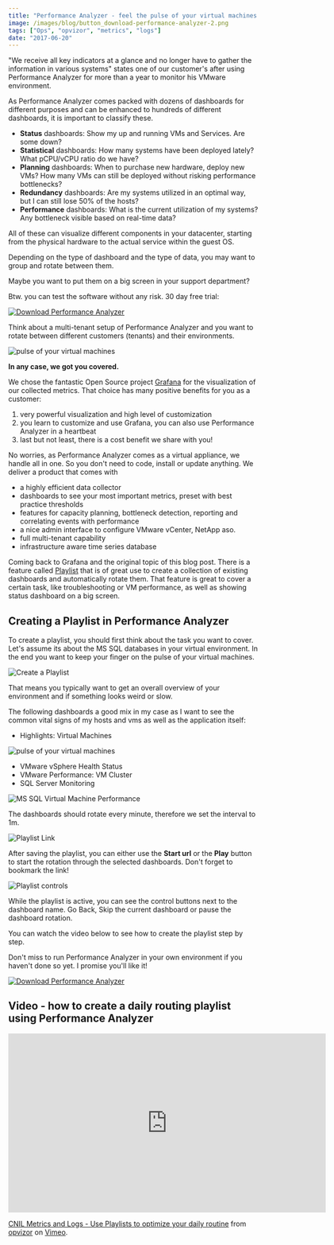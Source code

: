 ```yaml
---
title: "Performance Analyzer - feel the pulse of your virtual machines using playlists"
image: /images/blog/button_download-performance-analyzer-2.png
tags: ["Ops", "opvizor", "metrics", "logs"]
date: "2017-06-20"
---
```


"We receive all key indicators at a glance and no longer have to gather the information in various systems" states one of our customer's after using Performance Analyzer for more than a year to monitor his VMware environment.

As Performance Analyzer comes packed with dozens of dashboards for different purposes and can be enhanced to hundreds of different dashboards, it is important to classify these.

- **Status** dashboards: Show my up and running VMs and Services. Are some down?
- **Statistical** dashboards: How many systems have been deployed lately? What pCPU/vCPU ratio do we have?
- **Planning** dashboards: When to purchase new hardware, deploy new VMs? How many VMs can still be deployed without risking performance bottlenecks?
- **Redundancy** dashboards: Are my systems utilized in an optimal way, but I can still lose 50% of the hosts?
- **Performance** dashboards: What is the current utilization of my systems? Any bottleneck visible based on real-time data?

All of these can visualize different components in your datacenter, starting from the physical hardware to the actual service within the guest OS.

Depending on the type of dashboard and the type of data, you may want to group and rotate between them. 

Maybe you want to put them on a big screen in your support department?

Btw. you can test the software without any risk. 30 day free trial:

[![Download Performance Analyzer](/images/blog/button_download-performance-analyzer-2.png)](http://try.opvizor.com/perfanalyzer)

Think about a multi-tenant setup of Performance Analyzer and you want to rotate between different customers (tenants) and their environments.

![pulse of your virtual machines](/images/blog/heartbeat-163709_1280.jpg)

**In any case, we got you covered.**

We chose the fantastic Open Source project [Grafana](http://www.grafana.org) for the visualization of our collected metrics. That choice has many positive benefits for you as a customer:

1. very powerful visualization and high level of customization
2. you learn to customize and use Grafana, you can also use Performance Analyzer in a heartbeat
3. last but not least, there is a cost benefit we share with you!

No worries, as Performance Analyzer comes as a virtual appliance, we handle all in one. So you don't need to code, install or update anything. We deliver a product that comes with

- a highly efficient data collector
- dashboards to see your most important metrics, preset with best practice thresholds
- features for capacity planning, bottleneck detection, reporting and correlating events with performance
- a nice admin interface to configure VMware vCenter, NetApp aso.
- full multi-tenant capability
- infrastructure aware time series database

Coming back to Grafana and the original topic of this blog post. There is a feature called [Playlist](http://docs.grafana.org/reference/playlist/) that is of great use to create a collection of existing dashboards and automatically rotate them. That feature is great to cover a certain task, like troubleshooting or VM performance, as well as showing status dashboard on a big screen.

## Creating a Playlist in Performance Analyzer

To create a playlist, you should first think about the task you want to cover. Let's assume its about the MS SQL databases in your virtual environment. In the end you want to keep your finger on the pulse of your virtual machines.

![Create a Playlist](/images/blog/playlist.png)

That means you typically want to get an overall overview of your environment and if something looks weird or slow.

The following dashboards a good mix in my case as I want to see the common vital signs of my hosts and vms as well as the application itself:

- Highlights: Virtual Machines

![pulse of your virtual machines](/images/blog/nevermissaheartbeat.png)

- VMware vSphere Health Status
- VMware Performance: VM Cluster
- SQL Server Monitoring

![MS SQL Virtual Machine Performance](/images/blog/playlist2.png)

The dashboards should rotate every minute, therefore we set the interval to 1m.

![Playlist Link](/images/blog/playlist3-1.png)

After saving the playlist, you can either use the **Start url** or the **Play** button to start the rotation through the selected dashboards. Don't forget to bookmark the link!

![Playlist controls](/images/blog/sql-server-1.png)

While the playlist is active, you can see the control buttons next to the dashboard name. Go Back, Skip the current dashboard or pause the dashboard rotation.

You can watch the video below to see how to create the playlist step by step. 

Don't miss to run Performance Analyzer in your own environment if you haven't done so yet. I promise you'll like it!

[![Download Performance Analyzer](/images/blog/button_download-performance-analyzer-3.png)](http://try.opvizor.com/perfanalyzer)

## Video - how to create a daily routing playlist using Performance Analyzer

<iframe src="https://player.vimeo.com/video/221810085" width="640" height="360" frameborder="0" webkitallowfullscreen mozallowfullscreen="" allowfullscreen=""></iframe>

[CNIL Metrics and Logs - Use Playlists to optimize your daily routine](https://vimeo.com/221810085) from [opvizor](https://vimeo.com/opvizor) on [Vimeo](https://vimeo.com).
